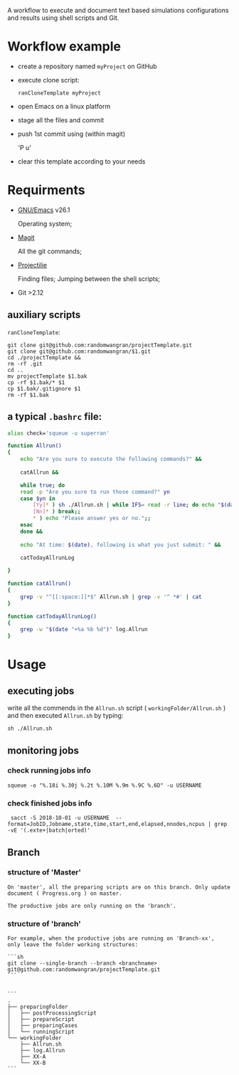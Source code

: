 A workflow to execute and document text based simulations configurations and results using shell scripts and Git.

# Workflow example

- create a repository named `myProject` on GitHub
- execute clone script:
    
    `ranCloneTemplate myProject`

- open Emacs on a linux platform
- stage all the files and commit
- push 1st commit using (within magit)
    
    'P u'

- clear this template according to your needs

# Requirments

- [GNU/Emacs](https://www.gnu.org/software/emacs/download.html) v26.1

    Operating system;
    
- [Magit](https://github.com/magit/magit)

    All the git commands;
    
- [Projectilie](https://github.com/bbatsov/projectile)

    Finding files; Jumping between the shell scripts;
  
- Git >2.12

## auxiliary scripts

`ranCloneTemplate`:

```ranCloneTemplate
git clone git@github.com:randomwangran/projectTemplate.git
git clone git@github.com:randomwangran/$1.git
cd ./projectTemplate &&
rm -rf .git
cd ..
mv projectTemplate $1.bak
cp -rf $1.bak/* $1
cp $1.bak/.gitignore $1
rm -rf $1.bak
```

## a typical `.bashrc` file:

```sh
alias check='squeue -u superran'

function Allrun()
{   
    echo "Are you sure to execute the following commands?" &&
    
    catAllrun &&

    while true; do
    read -p "Are you sure to run those command?" yn
    case $yn in
        [Yy]* ) sh ./Allrun.sh | while IFS= read -r line; do echo "$(date) $line"; done >> log.Allrun; break;;
        [Nn]* ) break;;
        * ) echo "Please answer yes or no.";;
    esac
    done &&
    
    echo "At time: $(date), following is what you just submit: " &&

    catTodayAllrunLog
    
}

function catAllrun()
{
    grep -v "^[[:space:]]*$" Allrun.sh | grep -v '^ *#' | cat
}

function catTodayAllrunLog()
{
    grep -w "$(date "+%a %b %d")" log.Allrun
}

```

# Usage

## executing jobs
write all the commends in the `Allrun.sh` script ( `workingFolder/Allrun.sh` ) and then executed `Allrun.sh` by typing:

```
sh ./Allrun.sh
```

## monitoring jobs

### check running jobs info

```
squeue -o "%.18i %.30j %.2t %.10M %.9m %.9C %.6D" -u USERNAME
```

### check finished jobs info

```
 sacct -S 2018-10-01 -u USERNAME  --format=JobID,Jobname,state,time,start,end,elapsed,nnodes,ncpus | grep -vE '(.exte+|batch|orted)'

```

## Branch
### structure of 'Master'
    
    On 'master', all the preparing scripts are on this branch. Only update document ( Progress.org ) on master.
    
    The productive jobs are only running on the 'branch'.
    
### structure of 'branch'
    
    For example, when the productive jobs are running on 'Branch-xx',
    only leave the folder working structures:
    
    ```sh
    git clone --single-branch --branch <branchname> git@github.com:randomwangran/projectTemplate.git
    ```
    
    
    ```
    .
    ├── preparingFolder
    │   ├── postProcessingScript
    │   ├── prepareScript
    │   ├── preparingCases
    │   └── runningScript
    └── workingFolder
        ├── Allrun.sh
        ├── log.Allrun
        ├── XX-A
        └── XX-B
    ```
